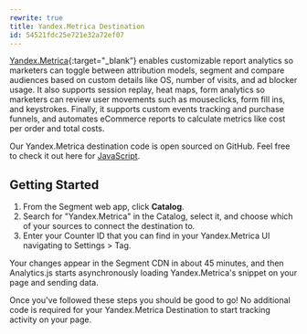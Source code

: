 ```yaml
---
rewrite: true
title: Yandex.Metrica Destination
id: 54521fdc25e721e32a72ef07
---
```

[Yandex.Metrica](https://metrica.yandex.com/about?utm_source=segmentio&utm_medium=docs&utm_campaign=partners){:target="_blank”} enables customizable report analytics so marketers can toggle between attribution models, segment and compare audiences based on custom details like OS, number of visits, and ad blocker usage. It also supports session replay, heat maps, form analytics so marketers can review user movements such as mouseclicks, form fill ins, and keystrokes. Finally, it supports custom events tracking and purchase funnels, and automates eCommerce reports to calculate metrics like cost per order and total costs.

Our Yandex.Metrica destination code is open sourced on GitHub. Feel free to check it out here for [JavaScript](https://github.com/segment-integrations/analytics.js-integration-yandex-metrica).

## Getting Started

1. From the Segment web app, click **Catalog**.
2. Search for "Yandex.Metrica" in the Catalog, select it, and choose which of your sources to connect the destination to.
3. Enter your Counter ID that you can find in your Yandex.Metrica UI navigating to Settings > Tag.

Your changes appear in the Segment CDN in about 45 minutes, and then Analytics.js starts asynchronously loading Yandex.Metrica's snippet on your page and sending data.

Once you've followed these steps you should be good to go! No additional code is required for your Yandex.Metrica Destination to start tracking activity on your page.
